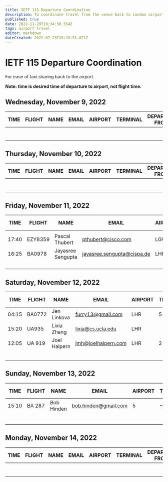 ```yaml
---
title: IETF 115 Departure Coordination
description: To coordinate travel from the venue back to London airports
published: true
date: 2022-11-29T19:34:50.554Z
tags: airport travel
editor: markdown
dateCreated: 2022-07-23T19:28:51.871Z
---
```


# IETF 115 Departure Coordination

 For ease of taxi sharing back to the airport.

**Note: time is desired time of departure to airport, not flight time.** 

## Wednesday, November 9, 2022

| TIME  |  FLIGHT | NAME  | EMAIL  | AIRPORT  | TERMINAL  |  DEPARTING FROM |
|---|---|---|---|---|---|---|
|   |   |   |   |   |   |   |
|   |   |   |   |   |   |   |
|   |   |   |   |   |   |   |
|   |   |   |   |   |   |   |
|   |   |   |   |   |   |   |
|   |   |   |   |   |   |   |
|   |   |   |   |   |   |   |


## Thursday, November 10, 2022

| TIME  |  FLIGHT | NAME  | EMAIL  | AIRPORT  | TERMINAL  |  DEPARTING FROM |
|---|---|---|---|---|---|---|
|   |   |   |   |   |   |   |
|   |   |   |   |   |   |   |
|   |   |   |   |   |   |   |
|   |   |   |   |   |   |   |
|   |   |   |   |   |   |   |
|   |   |   |   |   |   |   |
|   |   |   |   |   |   |   |


## Friday, November 11, 2022

| TIME  |  FLIGHT | NAME  | EMAIL  | AIRPORT  | TERMINAL  |  DEPARTING FROM |
|---|---|---|---|---|---|---|
|   |   |   |   |   |   |   |
| 17:40  | EZY8359  | Pascal Thubert   | pthubert@cisco.com  |  LGW  |   | Hilton Metropole  |
|  16:25 |  BA0978 |  Jayasree Sengupta |  jayasree.sengupta@cispa.de |LHR   |   |  Hilton Metropole |
|   |   |   |   |   |   |   |
|   |   |   |   |   |   |   |
|   |   |   |   |   |   |   |
|   |   |   |   |   |   |   |

## Saturday, November 12, 2022

| TIME  |  FLIGHT | NAME  | EMAIL  | AIRPORT  | TERMINAL  |  DEPARTING FROM |
|---|---|---|---|---|---|---|
| 04:15 | BA0772 | Jen Linkova | furry13@gmail.com | LHR | 5 | Hilton Metropole|
| 15:20  | UA935 | Lixia Zhang  |  lixia@cs.ucla.edu |  LHR |   | Hilton Metropole  |
| 12:05  |  UA 919 |  Joel Halpern |  jmh@joelhalpern.com | LHR  | 2  |  Hilton Metropole |
|   |   |   |   |   |   |   |
|   |   |   |   |   |   |   |
|   |   |   |   |   |   |   |
|   |   |   |   |   |   |   |
|   |   |   |   |   |   |   |

## Sunday, November 13, 2022

| TIME  |  FLIGHT | NAME  | EMAIL  | AIRPORT  | TERMINAL  |  DEPARTING FROM |
|---|---|---|---|---|---|---|
| 15:10  | BA 287  | Bob Hinden  | bob.hinden@gmail.com  | 5  | ~11:00  | Hilton Metropole  |
|   |   |   |   |   |   |   |
|   |   |   |   |   |   |   |
|   |   |   |   |   |   |   |
|   |   |   |   |   |   |   |
|   |   |   |   |   |   |   |
|   |   |   |   |   |   |   |


## Monday, November 14, 2022

| TIME  |  FLIGHT | NAME  | EMAIL  | AIRPORT  | TERMINAL  |  DEPARTING FROM |
|---|---|---|---|---|---|---|
|   |   |   |   |   |   |   |
|   |   |   |   |   |   |   |
|   |   |   |   |   |   |   |
|   |   |   |   |   |   |   |
|   |   |   |   |   |   |   |
|   |   |   |   |   |   |   |
|   |   |   |   |   |   |   |